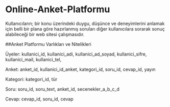 # Online-Anket-Platformu
Kullanıcıların; bir konu üzerindeki duygu, düşünce ve deneyimlerini anlamak için belli bir plana göre hazırlanmış soruları diğer kullanıcılara sorarak sonuç alabileceği bir web sitesi çalışmasıdır.


##Anket Platformu Varlıkları ve Nitelikleri

Üyeler:
kullanici_id,
kullanici_adi,
kullanici_ad_soyad,
kullanici_sifre,
kullanici_mail,
kullanici_tel,

Anket:
anket_id,
kullanici_id_anket,
kategori_id,
soru_id,
cevap_id,
yayın

Kategori:
kategori_id,
tür

Soru:
soru_id,
soru_text,
anket_id,
secenekler_a_b_c_d

Cevap:
cevap_id,
soru_id,
cevap
